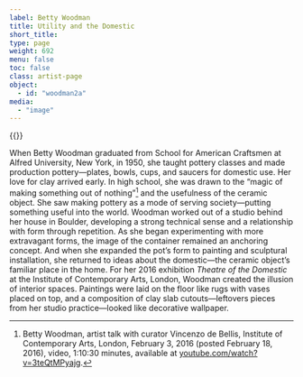 ```yaml
---
label: Betty Woodman
title: Utility and the Domestic
short_title:
type: page
weight: 692
menu: false
toc: false
class: artist-page
object:
  - id: "woodman2a"
media:
  - "image"
---
```

{{<q-figure id="woodman2a">}} 

When Betty Woodman graduated from School for American Craftsmen at Alfred University, New York, in 1950, she taught pottery classes and made production pottery—plates, bowls, cups, and saucers for domestic use. Her love for clay arrived early. In high school, she was drawn to the “magic of making something out of nothing”[^1] and the usefulness of the ceramic object. She saw making pottery as a mode of serving society—putting something useful into the world. Woodman worked out of a studio behind her house in Boulder, developing a strong technical sense and a relationship with form through repetition. As she began experimenting with more extravagant forms, the image of the container remained an anchoring concept. And when she expanded the pot’s form to painting and sculptural installation, she returned to ideas about the domestic—the ceramic object’s familiar place in the home. For her 2016 exhibition *Theatre of the Domestic* at the Institute of Contemporary Arts, London, Woodman created the illusion of interior spaces. Paintings were laid on the floor like rugs with vases placed on top, and a composition of clay slab cutouts—leftovers pieces from her studio practice—looked like decorative wallpaper.

[^1]: Betty Woodman, artist talk with curator Vincenzo de Bellis, Institute of Contemporary Arts, London, February 3, 2016 (posted February 18, 2016), video, 1:10:30 minutes, available at [youtube.com/watch?v=3teQtMPyajg](https://www.youtube.com/watch?v=3teQtMPyajg).
